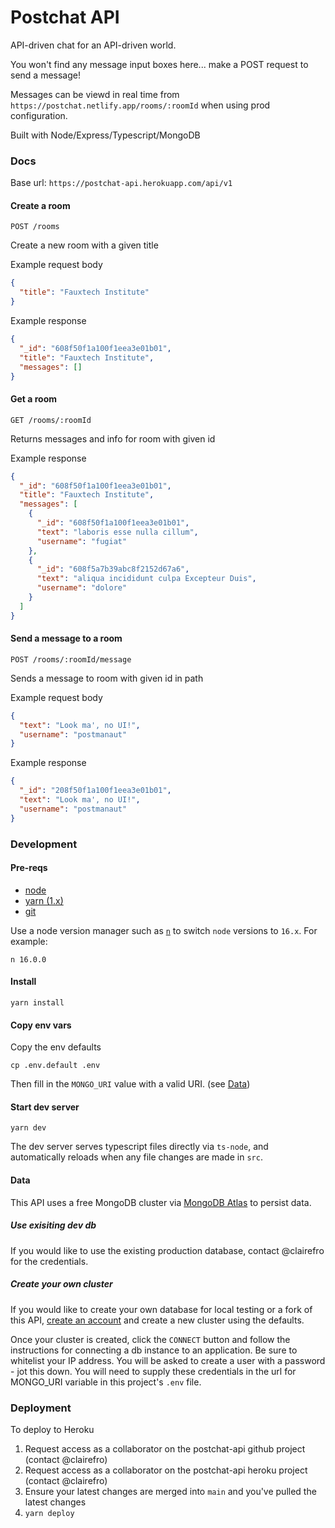 # Postchat API

API-driven chat for an API-driven world.

You won't find any message input boxes here... make a POST request to send a message!

Messages can be viewd in real time from `https://postchat.netlify.app/rooms/:roomId` when using prod configuration.

Built with Node/Express/Typescript/MongoDB

### Docs

Base url: `https://postchat-api.herokuapp.com/api/v1`

#### Create a room

`POST /rooms`

Create a new room with a given title

Example request body

```json
{
  "title": "Fauxtech Institute"
}
```

Example response

```json
{
  "_id": "608f50f1a100f1eea3e01b01",
  "title": "Fauxtech Institute",
  "messages": []
}
```

#### Get a room

`GET /rooms/:roomId`

Returns messages and info for room with given id

Example response

```json
{
  "_id": "608f50f1a100f1eea3e01b01",
  "title": "Fauxtech Institute",
  "messages": [
    {
      "_id": "608f50f1a100f1eea3e01b01",
      "text": "laboris esse nulla cillum",
      "username": "fugiat"
    },
    {
      "_id": "608f5a7b39abc8f2152d67a6",
      "text": "aliqua incididunt culpa Excepteur Duis",
      "username": "dolore"
    }
  ]
}
```

#### Send a message to a room

`POST /rooms/:roomId/message`

Sends a message to room with given id in path

Example request body

```json
{
  "text": "Look ma', no UI!",
  "username": "postmanaut"
}
```

Example response

```json
{
  "_id": "208f50f1a100f1eea3e01b01",
  "text": "Look ma', no UI!",
  "username": "postmanaut"
}
```

### Development

#### Pre-reqs

- [node](https://nodejs.org/en/download/)
- [yarn (1.x)](https://classic.yarnpkg.com/en/docs/install/)
- [git](https://git-scm.com/book/en/v2/Getting-Started-Installing-Git)

Use a node version manager such as [`n`](https://github.com/tj/n) to switch `node` versions to `16.x`. For example:

`n 16.0.0`

#### Install

`yarn install`

#### Copy env vars

Copy the env defaults

`cp .env.default .env`

Then fill in the `MONGO_URI` value with a valid URI. (see [Data](#data))

#### Start dev server

`yarn dev`

The dev server serves typescript files directly via `ts-node`, and automatically reloads when any file changes are made in `src`.

#### <a name="data"></a>Data

This API uses a free MongoDB cluster via [MongoDB Atlas](https://www.mongodb.com/cloud/atlas) to persist data.

##### Use exisiting dev db

If you would like to use the existing production database, contact @clairefro for the credentials.

##### Create your own cluster

If you would like to create your own database for local testing or a fork of this API, [create an account](https://www.mongodb.com/cloud/atlas) and create a new cluster using the defaults.

Once your cluster is created, click the `CONNECT` button and follow the instructions for connecting a db instance to an application. Be sure to whitelist your IP address. You will be asked to create a user with a password - jot this down. You will need to supply these credentials in the url for MONGO_URI variable in this project's `.env` file.

### Deployment

To deploy to Heroku

1. Request access as a collaborator on the postchat-api github project (contact @clairefro)
1. Request access as a collaborator on the postchat-api heroku project (contact @clairefro)
1. Ensure your latest changes are merged into `main` and you've pulled the latest changes
1. `yarn deploy`
